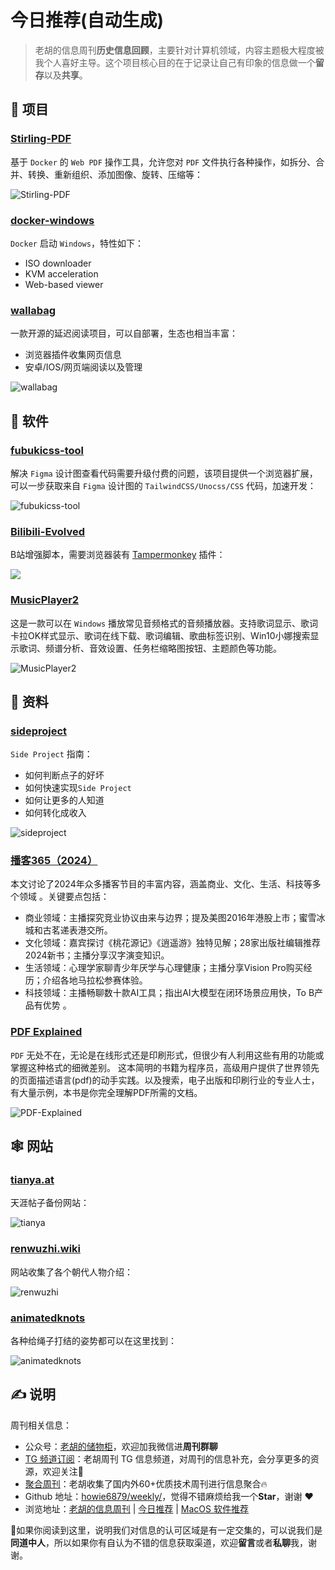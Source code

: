 # 今日推荐(自动生成)

> 老胡的信息周刊**历史信息回顾**，主要针对计算机领域，内容主题极大程度被我个人喜好主导。这个项目核心目的在于记录让自己有印象的信息做一个**留存**以及**共享**。


## 🎯 项目 

### [Stirling-PDF](https://github.com/Frooodle/Stirling-PDF)

基于 `Docker` 的 `Web PDF` 操作工具，允许您对 `PDF` 文件执行各种操作，如拆分、合并、转换、重新组织、添加图像、旋转、压缩等：

![Stirling-PDF](https://images-1252557999.file.myqcloud.com/uPic/Stirling-PDF.png) 

### [docker-windows](https://github.com/dockur/windows)

`Docker` 启动 `Windows`，特性如下：

- ISO downloader
- KVM acceleration
- Web-based viewer 

### [wallabag](https://github.com/wallabag/wallabag)

一款开源的延迟阅读项目，可以自部署，生态也相当丰富：

- 浏览器插件收集网页信息
- 安卓/IOS/网页端阅读以及管理

![wallabag](https://images-1252557999.file.myqcloud.com/uPic/wallabag.png) 

## 🤖 软件 

### [fubukicss-tool](https://github.com/zouhangwithsweet/fubukicss-tool)

解决 `Figma` 设计图查看代码需要升级付费的问题，该项目提供一个浏览器扩展，可以一步获取来自 `Figma` 设计图的 `TailwindCSS/Unocss/CSS` 代码，加速开发：

![fubukicss-tool](https://images-1252557999.file.myqcloud.com/uPic/fubukicss-tool.jpg) 

### [Bilibili-Evolved](https://github.com/the1812/Bilibili-Evolved)

B站增强脚本，需要浏览器装有 [Tampermonkey](https://www.tampermonkey.net/) 插件：

![](https://images-1252557999.file.myqcloud.com/uPic/F42ndl.jpg) 

### [MusicPlayer2](https://github.com/zhongyang219/MusicPlayer2)

这是一款可以在 `Windows` 播放常见音频格式的音频播放器。支持歌词显示、歌词卡拉OK样式显示、歌词在线下载、歌词编辑、歌曲标签识别、Win10小娜搜索显示歌词、频谱分析、音效设置、任务栏缩略图按钮、主题颜色等功能。 

![MusicPlayer2](https://images-1252557999.file.myqcloud.com/uPic/MusicPlayer2.jpg) 

## 👀 资料 

### [sideproject](https://sideproject.guide/)

`Side Project` 指南：

- 如何判断点子的好坏
- 如何快速实现`Side Project`
- 如何让更多的人知道
- 如何转化成收入

![sideproject](https://images-1252557999.file.myqcloud.com/uPic/sideproject.jpg) 

### [播客365（2024）](https://zgcrsd6xvj.feishu.cn/docx/IoOZdVNHXohjohxDiAkccq6Vnie)

本文讨论了2024年众多播客节目的丰富内容，涵盖商业、文化、生活、科技等多个领域 。关键要点包括：

- 商业领域：主播探究竞业协议由来与边界；提及美图2016年港股上市；蜜雪冰城和古茗递表港交所。
- 文化领域：嘉宾探讨《桃花源记》《逍遥游》独特见解；28家出版社编辑推荐2024新书；主播分享汉字演变知识。
- 生活领域：心理学家聊青少年厌学与心理健康；主播分享Vision Pro购买经历；介绍各地马拉松参赛体验。
- 科技领域：主播畅聊数十款AI工具；指出AI大模型在闭环场景应用快，To B产品有优势 。 

### [PDF Explained](https://github.com/zxyle/PDF-Explained)

 `PDF` 无处不在，无论是在线形式还是印刷形式，但很少有人利用这些有用的功能或掌握这种格式的细微差别。 这本简明的书籍为程序员，高级用户提供了世界领先的页面描述语言(pdf)的动手实践。以及搜索，电子出版和印刷行业的专业人士， 有大量示例，本书是你完全理解PDF所需的文档。
 
 ![PDF-Explained](https://images-1252557999.file.myqcloud.com/uPic/PDF-Explained.jpg) 

## 🕸 网站 

### [tianya.at](https://tianya.at/)

天涯帖子备份网站：

![tianya](https://images-1252557999.file.myqcloud.com/uPic/y1oe44.png) 

### [renwuzhi.wiki](https://renwuzhi.wiki/)

网站收集了各个朝代人物介绍：

![renwuzhi](https://images-1252557999.file.myqcloud.com/uPic/renwuzhi.jpg) 

### [animatedknots](https://www.animatedknots.com/)

各种给绳子打结的姿势都可以在这里找到：

![animatedknots](https://images-1252557999.file.myqcloud.com/uPic/animatedknots.jpg) 

## ✍️ 说明

周刊相关信息：

- 公众号：[老胡的储物柜](https://images-1252557999.file.myqcloud.com/uPic/ETIbMe.jpg)，欢迎加我微信进**周刊群聊**
- [TG 频道订阅](https://t.me/howie_weekly)：老胡周刊 TG 信息频道，对周刊的信息补充，会分享更多的资源，欢迎关注👏
- [聚合周刊](https://www.fre321.com/weekly)：老胡收集了国内外60+优质技术周刊进行信息聚合🔥
- Github 地址：[howie6879/weekly/](https://github.com/howie6879/weekly/)，觉得不错麻烦给我一个**Star**，谢谢 ❤️
- 浏览地址：[老胡的信息周刊](https://weekly.howie6879.com) | [今日推荐](https://weekly.howie6879.com/recommend/index.html) | [MacOS 软件推荐](https://weekly.howie6879.com/soft/mac.html)

🙌如果你阅读到这里，说明我们对信息的认可区域是有一定交集的，可以说我们是**同道中人**，所以如果你有自认为不错的信息获取渠道，欢迎**留言**或者**私聊**我，谢谢。